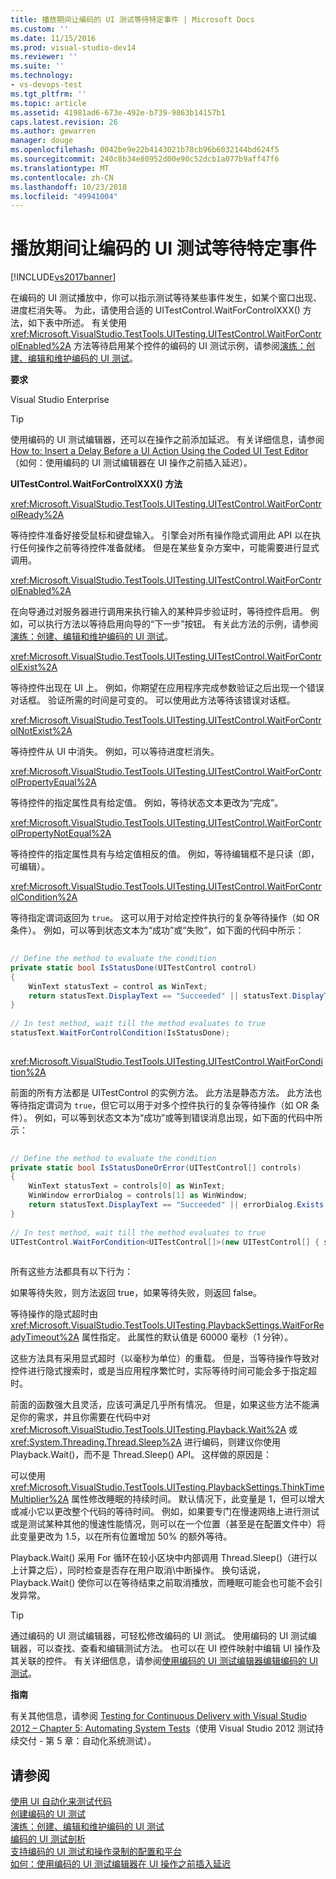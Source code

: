 ```yaml
---
title: 播放期间让编码的 UI 测试等待特定事件 | Microsoft Docs
ms.custom: ''
ms.date: 11/15/2016
ms.prod: visual-studio-dev14
ms.reviewer: ''
ms.suite: ''
ms.technology:
- vs-devops-test
ms.tgt_pltfrm: ''
ms.topic: article
ms.assetid: 41981ad6-673e-492e-b739-9863b14157b1
caps.latest.revision: 26
ms.author: gewarren
manager: douge
ms.openlocfilehash: 0042be9e22b4143021b78cb96b6032144bd624f5
ms.sourcegitcommit: 240c8b34e80952d00e90c52dcb1a077b9aff47f6
ms.translationtype: MT
ms.contentlocale: zh-CN
ms.lasthandoff: 10/23/2018
ms.locfileid: "49941004"
---
```

# <a name="making-coded-ui-tests-wait-for-specific-events-during-playback"></a>播放期间让编码的 UI 测试等待特定事件
[!INCLUDE[vs2017banner](../includes/vs2017banner.md)]

在编码的 UI 测试播放中，你可以指示测试等待某些事件发生，如某个窗口出现、进度栏消失等。 为此，请使用合适的 UITestControl.WaitForControlXXX() 方法，如下表中所述。 有关使用 <xref:Microsoft.VisualStudio.TestTools.UITesting.UITestControl.WaitForControlEnabled%2A> 方法等待启用某个控件的编码的 UI 测试示例，请参阅[演练：创建、编辑和维护编码的 UI 测试](../test/walkthrough-creating-editing-and-maintaining-a-coded-ui-test.md)。  
  
 **要求**  
  
 Visual Studio Enterprise  
  
> [!TIP]
>  使用编码的 UI 测试编辑器，还可以在操作之前添加延迟。 有关详细信息，请参阅 [How to: Insert a Delay Before a UI Action Using the Coded UI Test Editor](http://msdn.microsoft.com/library/509f8ef7-e105-4049-b11b-d64549e055b0)（如何：使用编码的 UI 测试编辑器在 UI 操作之前插入延迟）。  
  
 **UITestControl.WaitForControlXXX() 方法**  
  
 <xref:Microsoft.VisualStudio.TestTools.UITesting.UITestControl.WaitForControlReady%2A>  
  
 等待控件准备好接受鼠标和键盘输入。 引擎会对所有操作隐式调用此 API 以在执行任何操作之前等待控件准备就绪。 但是在某些复杂方案中，可能需要进行显式调用。  
  
 <xref:Microsoft.VisualStudio.TestTools.UITesting.UITestControl.WaitForControlEnabled%2A>  
  
 在向导通过对服务器进行调用来执行输入的某种异步验证时，等待控件启用。 例如，可以执行方法以等待启用向导的“下一步”按钮。 有关此方法的示例，请参阅[演练：创建、编辑和维护编码的 UI 测试](../test/walkthrough-creating-editing-and-maintaining-a-coded-ui-test.md)。  
  
 <xref:Microsoft.VisualStudio.TestTools.UITesting.UITestControl.WaitForControlExist%2A>  
  
 等待控件出现在 UI 上。 例如，你期望在应用程序完成参数验证之后出现一个错误对话框。 验证所需的时间是可变的。 可以使用此方法等待该错误对话框。  
  
 <xref:Microsoft.VisualStudio.TestTools.UITesting.UITestControl.WaitForControlNotExist%2A>  
  
 等待控件从 UI 中消失。 例如，可以等待进度栏消失。  
  
 <xref:Microsoft.VisualStudio.TestTools.UITesting.UITestControl.WaitForControlPropertyEqual%2A>  
  
 等待控件的指定属性具有给定值。 例如，等待状态文本更改为“完成”。  
  
 <xref:Microsoft.VisualStudio.TestTools.UITesting.UITestControl.WaitForControlPropertyNotEqual%2A>  
  
 等待控件的指定属性具有与给定值相反的值。 例如，等待编辑框不是只读（即，可编辑）。  
  
 <xref:Microsoft.VisualStudio.TestTools.UITesting.UITestControl.WaitForControlCondition%2A>  
  
 等待指定谓词返回为 `true`。 这可以用于对给定控件执行的复杂等待操作（如 OR 条件）。 例如，可以等到状态文本为“成功”或“失败”，如下面的代码中所示：  
  
```csharp  
  
// Define the method to evaluate the condition   
private static bool IsStatusDone(UITestControl control)   
{   
    WinText statusText = control as WinText;   
    return statusText.DisplayText == "Succeeded" || statusText.DisplayText == "Failed";   
}   
  
// In test method, wait till the method evaluates to true   
statusText.WaitForControlCondition(IsStatusDone);  
  
```  
  
 <xref:Microsoft.VisualStudio.TestTools.UITesting.UITestControl.WaitForCondition%2A>  
  
 前面的所有方法都是 UITestControl 的实例方法。 此方法是静态方法。 此方法也等待指定谓词为 `true`，但它可以用于对多个控件执行的复杂等待操作（如 OR 条件）。 例如，可以等到状态文本为“成功”或等到错误消息出现，如下面的代码中所示：  
  
```csharp  
  
// Define the method to evaluate the condition   
private static bool IsStatusDoneOrError(UITestControl[] controls)   
{   
    WinText statusText = controls[0] as WinText;   
    WinWindow errorDialog = controls[1] as WinWindow;   
    return statusText.DisplayText == "Succeeded" || errorDialog.Exists;   
}   
  
// In test method, wait till the method evaluates to true   
UITestControl.WaitForCondition<UITestControl[]>(new UITestControl[] { statusText, errorDialog }, IsStatusDoneOrError);  
  
```  
  
 所有这些方法都具有以下行为：  
  
 如果等待失败，则方法返回 true，如果等待失败，则返回 false。  
  
 等待操作的隐式超时由 <xref:Microsoft.VisualStudio.TestTools.UITesting.PlaybackSettings.WaitForReadyTimeout%2A> 属性指定。 此属性的默认值是 60000 毫秒（1 分钟）。  
  
 这些方法具有采用显式超时（以毫秒为单位）的重载。 但是，当等待操作导致对控件进行隐式搜索时，或是当应用程序繁忙时，实际等待时间可能会多于指定超时。  
  
 前面的函数强大且灵活，应该可满足几乎所有情况。 但是，如果这些方法不能满足你的需求，并且你需要在代码中对 <xref:Microsoft.VisualStudio.TestTools.UITesting.Playback.Wait%2A> 或 <xref:System.Threading.Thread.Sleep%2A> 进行编码，则建议你使用 Playback.Wait()，而不是 Thread.Sleep() API。 这样做的原因是：  
  
 可以使用 <xref:Microsoft.VisualStudio.TestTools.UITesting.PlaybackSettings.ThinkTimeMultiplier%2A> 属性修改睡眠的持续时间。 默认情况下，此变量是 1，但可以增大或减小它以更改整个代码的等待时间。 例如，如果要专门在慢速网络上进行测试或是测试某种其他的慢速性能情况，则可以在一个位置（甚至是在配置文件中）将此变量更改为 1.5，以在所有位置增加 50% 的额外等待。  
  
 Playback.Wait() 采用 For 循环在较小区块中内部调用 Thread.Sleep()（进行以上计算之后），同时检查是否存在用户取消\中断操作。 换句话说，Playback.Wait() 使你可以在等待结束之前取消播放，而睡眠可能会也可能不会引发异常。  
  
> [!TIP]
>  通过编码的 UI 测试编辑器，可轻松修改编码的 UI 测试。 使用编码的 UI 测试编辑器，可以查找、查看和编辑测试方法。 也可以在 UI 控件映射中编辑 UI 操作及其关联的控件。 有关详细信息，请参阅[使用编码的 UI 测试编辑器编辑编码的 UI 测试](../test/editing-coded-ui-tests-using-the-coded-ui-test-editor.md)。  
  
 **指南**  
  
 有关其他信息，请参阅 [Testing for Continuous Delivery with Visual Studio 2012 – Chapter 5: Automating System Tests](http://go.microsoft.com/fwlink/?LinkID=255196)（使用 Visual Studio 2012 测试持续交付 - 第 5 章：自动化系统测试）。  
  
## <a name="see-also"></a>请参阅  
 [使用 UI 自动化来测试代码](../test/use-ui-automation-to-test-your-code.md)   
 [创建编码的 UI 测试](../test/use-ui-automation-to-test-your-code.md#VerifyingCodeUsingCUITCreate)   
 [演练：创建、编辑和维护编码的 UI 测试](../test/walkthrough-creating-editing-and-maintaining-a-coded-ui-test.md)   
 [编码的 UI 测试剖析](../test/anatomy-of-a-coded-ui-test.md)   
 [支持编码的 UI 测试和操作录制的配置和平台](../test/supported-configurations-and-platforms-for-coded-ui-tests-and-action-recordings.md)   
 [如何：使用编码的 UI 测试编辑器在 UI 操作之前插入延迟](http://msdn.microsoft.com/library/509f8ef7-e105-4049-b11b-d64549e055b0)



